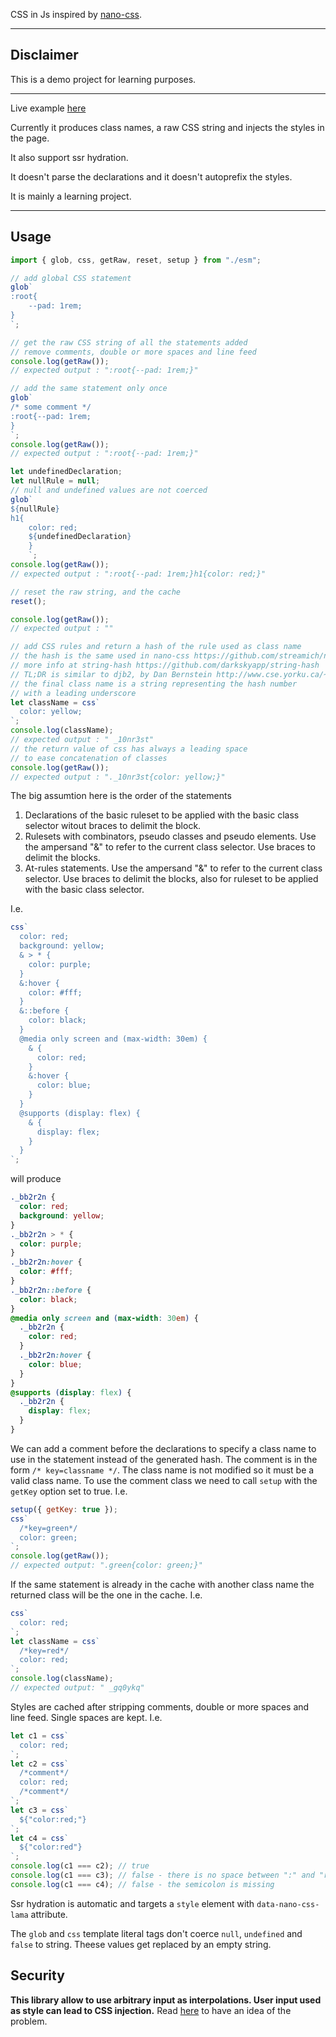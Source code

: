 CSS in Js inspired by [nano-css](https://github.com/streamich/nano-css).

---

## Disclaimer

This is a demo project for learning purposes.

---

Live example [here](https://codepen.io/dorilama/pen/oNboJxB)

Currently it produces class names, a raw CSS string and injects the styles in the page.

It also support ssr hydration.

It doesn't parse the declarations and it doesn't autoprefix the styles.

It is mainly a learning project.

---

## Usage

```javascript
import { glob, css, getRaw, reset, setup } from "./esm";

// add global CSS statement
glob`
:root{
    --pad: 1rem;
}
`;

// get the raw CSS string of all the statements added
// remove comments, double or more spaces and line feed
console.log(getRaw());
// expected output : ":root{--pad: 1rem;}"

// add the same statement only once
glob`
/* some comment */
:root{--pad: 1rem;
}
`;
console.log(getRaw());
// expected output : ":root{--pad: 1rem;}"

let undefinedDeclaration;
let nullRule = null;
// null and undefined values are not coerced
glob`
${nullRule}
h1{
    color: red;
    ${undefinedDeclaration}
    }
    `;
console.log(getRaw());
// expected output : ":root{--pad: 1rem;}h1{color: red;}"

// reset the raw string, and the cache
reset();

console.log(getRaw());
// expected output : ""

// add CSS rules and return a hash of the rule used as class name
// the hash is the same used in nano-css https://github.com/streamich/nano-css
// more info at string-hash https://github.com/darkskyapp/string-hash
// TL;DR is similar to djb2, by Dan Bernstein http://www.cse.yorku.ca/~oz/hash.html
// the final class name is a string representing the hash number
// with a leading underscore
let className = css`
  color: yellow;
`;
console.log(className);
// expected output : " _10nr3st"
// the return value of css has always a leading space
// to ease concatenation of classes
console.log(getRaw());
// expected output : "._10nr3st{color: yellow;}"
```

The big assumtion here is the order of the statements

1. Declarations of the basic ruleset to be applied with the basic class selector witout braces to delimit the block.
2. Rulesets with combinators, pseudo classes and pseudo elements. Use the ampersand "&" to refer to the current class selector. Use braces to delimit the blocks.
3. At-rules statements. Use the ampersand "&" to refer to the current class selector. Use braces to delimit the blocks, also for ruleset to be applied with the basic class selector.

I.e.

```javascript
css`
  color: red;
  background: yellow;
  & > * {
    color: purple;
  }
  &:hover {
    color: #fff;
  }
  &::before {
    color: black;
  }
  @media only screen and (max-width: 30em) {
    & {
      color: red;
    }
    &:hover {
      color: blue;
    }
  }
  @supports (display: flex) {
    & {
      display: flex;
    }
  }
`;
```

will produce

```css
._bb2r2n {
  color: red;
  background: yellow;
}
._bb2r2n > * {
  color: purple;
}
._bb2r2n:hover {
  color: #fff;
}
._bb2r2n::before {
  color: black;
}
@media only screen and (max-width: 30em) {
  ._bb2r2n {
    color: red;
  }
  ._bb2r2n:hover {
    color: blue;
  }
}
@supports (display: flex) {
  ._bb2r2n {
    display: flex;
  }
}
```

We can add a comment before the declarations to specify a class name to use in the statement instead of the generated hash. The comment is in the form `/* key=classname */`. The class name is not modified so it must be a valid class name.
To use the comment class we need to call `setup` with the `getKey` option set to true.
I.e.

```javascript
setup({ getKey: true });
css`
  /*key=green*/
  color: green;
`;
console.log(getRaw());
// expected output: ".green{color: green;}"
```

If the same statement is already in the cache with another class name the returned class will be the one in the cache.
I.e.

```javascript
css`
  color: red;
`;
let className = css`
  /*key=red*/
  color: red;
`;
console.log(className);
// expected output: " _gq0ykq"
```

Styles are cached after stripping comments, double or more spaces and line feed. Single spaces are kept.
I.e.

```javascript
let c1 = css`
  color: red;
`;
let c2 = css`
  /*comment*/
  color: red;
  /*comment*/
`;
let c3 = css`
  ${"color:red;"}
`;
let c4 = css`
  ${"color:red"}
`;
console.log(c1 === c2); // true
console.log(c1 === c3); // false - there is no space between ":" and "red"
console.log(c1 === c4); // false - the semicolon is missing
```

Ssr hydration is automatic and targets a `style` element with `data-nano-css-lama` attribute.

The `glob` and `css` template literal tags don't coerce `null`, `undefined` and `false` to string. Theese values get replaced by an empty string.

## Security

**This library allow to use arbitrary input as interpolations. User input used as style can lead to CSS injection.**
Read [here](https://frontarm.com/james-k-nelson/how-can-i-use-css-in-js-securely/) to have an idea of the problem.
